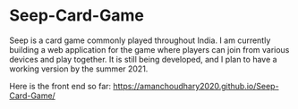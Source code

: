 # Seep-Card-Game
Seep is a card game commonly played throughout India. I am currently building a web application for the game where players can join from various devices and play together. It is still being developed, and I plan to have a working version by the summer 2021.

Here is the front end so far: https://amanchoudhary2020.github.io/Seep-Card-Game/
